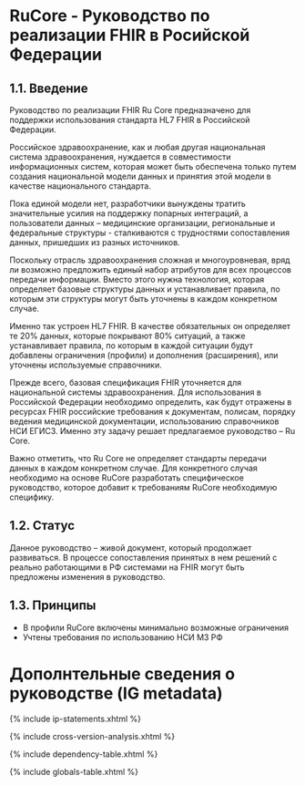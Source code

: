 # RuCore - Руководство по реализации FHIR в Росийской Федерации

## 1.1.	Введение

Руководство по реализации FHIR Ru Core предназначено для поддержки использования стандарта HL7 FHIR в Российской Федерации.

Российское здравоохранение, как и любая другая национальная система здравоохранения, нуждается в совместимости информационных систем, которая может быть обеспечена только путем создания национальной модели данных и принятия этой модели в качестве национального стандарта.

Пока единой модели нет, разработчики вынуждены тратить значительные усилия на поддержку попарных интеграций, а пользователи данных – медицинские организации, региональные и федеральные структуры - сталкиваются с трудностями сопоставления данных, пришедших из разных источников.

Поскольку отрасль здравоохранения сложная и многоуровневая, вряд ли возможно предложить единый набор атрибутов для всех процессов передачи информации. Вместо этого нужна технология, которая определяет базовые структуры данных и устанавливает правила, по которым эти структуры могут быть уточнены в каждом конкретном случае.

Именно так устроен HL7 FHIR. В качестве обязательных он определяет те 20% данных, которые покрывают 80% ситуаций, а также устанавливает правила, по которым в каждой ситуации будут добавлены ограничения (профили) и дополнения (расширения), или уточнены используемые справочники.

Прежде всего, базовая спецификация FHIR уточняется для национальной системы здравоохранения. Для использования в Российской Федерации необходимо определить, как будут отражены в ресурсах FHIR российские требования к документам, полисам, порядку ведения медицинской документации, использованию справочников НСИ ЕГИСЗ. Именно эту задачу решает предлагаемое руководство – Ru Core.

Важно отметить, что Ru Core не определяет стандарты передачи данных в каждом конкретном случае. Для конкретного случая необходимо на основе RuCore разработать специфическое руководство, которое добавит к требованиям RuCore необходимую специфику.

## 1.2.	Статус
Данное руководство – живой документ, который продолжает развиваться. В процессе сопоставления принятых в нем решений с реально работающими в РФ системами на FHIR могут быть предложены изменения в руководство. 

## 1.3.	Принципы
* В профили RuCore включены минимально возможные ограничения
* Учтены требования по использованию НСИ МЗ РФ

# Дополнтельные сведения о руководстве (IG metadata)

{% include ip-statements.xhtml %}

{% include cross-version-analysis.xhtml %}

{% include dependency-table.xhtml %}

{% include globals-table.xhtml %}

